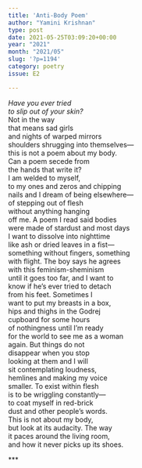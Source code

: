 ```yaml
---
title: 'Anti-Body Poem'
author: "Yamini Krishnan"
type: post
date: 2021-05-25T03:09:20+00:00
year: "2021"
month: "2021/05"
slug: '?p=1194'
category: poetry
issue: E2

---
```

_Have you ever tried  
to slip out of your skin?_  
Not in the way  
that means sad girls  
and nights of warped mirrors  
shoulders shrugging into themselves—  
this is not a poem about my body.  
Can a poem secede from  
the hands that write it?  
I am welded to myself,  
to my ones and zeros and chipping  
nails and I dream of being elsewhere—  
of stepping out of flesh  
without anything hanging  
off me. A poem I read said bodies  
were made of stardust and most days  
I want to dissolve into nighttime  
like ash or dried leaves in a fist—  
something without fingers, something  
with flight. The boy says he agrees  
with this feminism-sheminism  
until it goes too far, and I want to  
know if he’s ever tried to detach  
from his feet. Sometimes I  
want to put my breasts in a box,  
hips and thighs in the Godrej  
cupboard for some hours  
of nothingness until I’m ready  
for the world to see me as a woman  
again. But things do not  
disappear when you stop  
looking at them and I will  
sit contemplating loudness,  
hemlines and making my voice  
smaller. To exist within flesh  
is to be wriggling constantly—  
to coat myself in red-brick  
dust and other people’s words.  
This is not about my body,  
but look at its audacity. The way  
it paces around the living room,  
and how it never picks up its shoes.

\***

